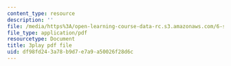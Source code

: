 ```yaml
---
content_type: resource
description: ''
file: /media/https%3A/open-learning-course-data-rc.s3.amazonaws.com/6-s897-machine-learning-for-healthcare-spring-2019/df98fd243a78b9d7e7a9a50026f28d6c_DS97JV_o0Fs.pdf
file_type: application/pdf
resourcetype: Document
title: 3play pdf file
uid: df98fd24-3a78-b9d7-e7a9-a50026f28d6c
---
```

